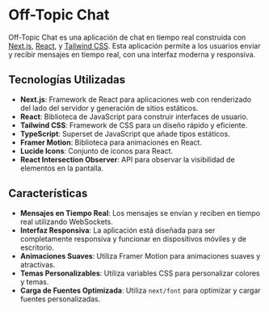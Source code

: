 # Off-Topic Chat

Off-Topic Chat es una aplicación de chat en tiempo real construida con [Next.js](https://nextjs.org), [React](https://reactjs.org), y [Tailwind CSS](https://tailwindcss.com). Esta aplicación permite a los usuarios enviar y recibir mensajes en tiempo real, con una interfaz moderna y responsiva.

## Tecnologías Utilizadas

- **Next.js**: Framework de React para aplicaciones web con renderizado del lado del servidor y generación de sitios estáticos.
- **React**: Biblioteca de JavaScript para construir interfaces de usuario.
- **Tailwind CSS**: Framework de CSS para un diseño rápido y eficiente.
- **TypeScript**: Superset de JavaScript que añade tipos estáticos.
- **Framer Motion**: Biblioteca para animaciones en React.
- **Lucide Icons**: Conjunto de iconos para React.
- **React Intersection Observer**: API para observar la visibilidad de elementos en la pantalla.

## Características

- **Mensajes en Tiempo Real**: Los mensajes se envían y reciben en tiempo real utilizando WebSockets.
- **Interfaz Responsiva**: La aplicación está diseñada para ser completamente responsiva y funcionar en dispositivos móviles y de escritorio.
- **Animaciones Suaves**: Utiliza Framer Motion para animaciones suaves y atractivas.
- **Temas Personalizables**: Utiliza variables CSS para personalizar colores y temas.
- **Carga de Fuentes Optimizada**: Utiliza `next/font` para optimizar y cargar fuentes personalizadas.
